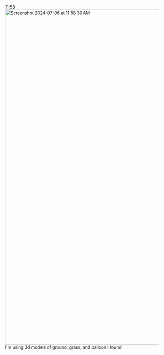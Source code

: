 11:58 <img width="1096" alt="Screenshot 2024-07-06 at 11 58 30 AM" src="https://github.com/Vipremigini/OGTS/assets/120324502/7fc5ecbd-a3e1-486c-b35f-6f5fac990e52">
I'm using 3d models of ground, grass, and balloon I found
